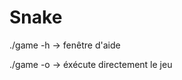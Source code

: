 <h1>
Snake 
</h1>

<p>./game -h -> fenêtre d'aide</p>
<p></p>./game -o -> éxécute directement le jeu</p>